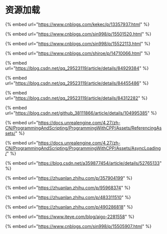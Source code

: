 # 资源加载

{% embed url="https://www.cnblogs.com/kekec/p/13357937.html" %}

{% embed url="https://www.cnblogs.com/sin998/p/15501520.html" %}

{% embed url="https://www.cnblogs.com/sin998/p/15522113.html" %}

{% embed url="https://www.cnblogs.com/shiroe/p/14710066.html" %}

{% embed url="https://blog.csdn.net/qq_29523119/article/details/84929384" %}

{% embed url="https://blog.csdn.net/qq_29523119/article/details/84455486" %}

{% embed url="https://blog.csdn.net/qq_29523119/article/details/84312282" %}

{% embed url="https://blog.csdn.net/github_38111866/article/details/104995385" %}

{% embed url="https://docs.unrealengine.com/4.27/zh-CN/ProgrammingAndScripting/ProgrammingWithCPP/Assets/ReferencingAssets/" %}

{% embed url="https://docs.unrealengine.com/4.27/zh-CN/ProgrammingAndScripting/ProgrammingWithCPP/Assets/AsyncLoading/" %}

{% embed url="https://blog.csdn.net/a359877454/article/details/52765133" %}

{% embed url="https://zhuanlan.zhihu.com/p/357904199" %}

{% embed url="https://zhuanlan.zhihu.com/p/95968374" %}

{% embed url="https://zhuanlan.zhihu.com/p/483311510" %}

{% embed url="https://zhuanlan.zhihu.com/p/490286818" %}

{% embed url="https://www.iteye.com/blog/aigo-2281558" %}

{% embed url="https://www.cnblogs.com/sin998/p/15505907.html" %}
